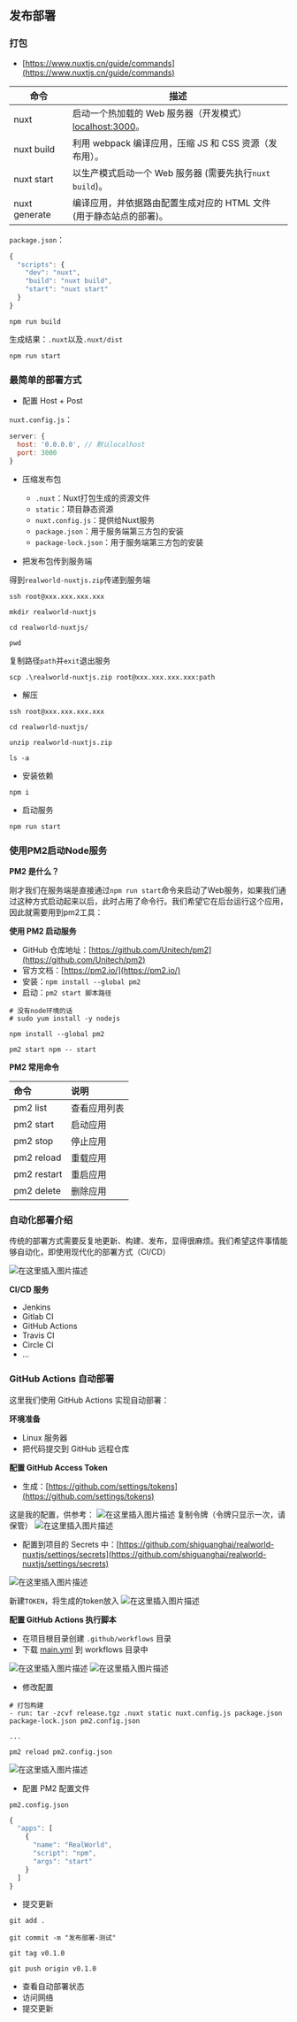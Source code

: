 ## 发布部署
### 打包
- [https://www.nuxtjs.cn/guide/commands](https://www.nuxtjs.cn/guide/commands)

|命令|	描述|
|-|-|
|nuxt|	启动一个热加载的 Web 服务器（开发模式） [localhost:3000](http://localhost:3000/)。
nuxt build	|利用 webpack 编译应用，压缩 JS 和 CSS 资源（发布用）。
nuxt start|	以生产模式启动一个 Web 服务器 (需要先执行`nuxt build`)。
nuxt generate	|编译应用，并依据路由配置生成对应的 HTML 文件 (用于静态站点的部署)。

`package.json`：
```js
{
  "scripts": {
    "dev": "nuxt",
    "build": "nuxt build",
    "start": "nuxt start"
  }
}
```

```shell
npm run build
```

生成结果：`.nuxt`以及`.nuxt/dist`

```shell
npm run start
```
### 最简单的部署方式
- 配置 Host + Post

`nuxt.config.js`：
```js
server: {
  host: '0.0.0.0', // 默认localhost
  port: 3000
}
```

- 压缩发布包

	* `.nuxt`：Nuxt打包生成的资源文件
	* `static`：项目静态资源
	* `nuxt.config.js`：提供给Nuxt服务
	* `package.json`：用于服务端第三方包的安装
	* `package-lock.json`：用于服务端第三方包的安装

- 把发布包传到服务端

得到`realworld-nuxtjs.zip`传递到服务端

```shell
ssh root@xxx.xxx.xxx.xxx

mkdir realworld-nuxtjs

cd realworld-nuxtjs/

pwd
```
复制路径`path`并`exit`退出服务
```shell
scp .\realworld-nuxtjs.zip root@xxx.xxx.xxx.xxx:path
```

- 解压

```shell
ssh root@xxx.xxx.xxx.xxx

cd realworld-nuxtjs/

unzip realworld-nuxtjs.zip

ls -a
```

- 安装依赖

```shell
npm i
```

- 启动服务

```shell
npm run start
```

### 使用PM2启动Node服务
**PM2 是什么？**

刚才我们在服务端是直接通过`npm run start`命令来启动了Web服务，如果我们通过这种方式启动起来以后，此时占用了命令行。我们希望它在后台运行这个应用，因此就需要用到pm2工具：

**使用 PM2 启动服务**

- GitHub 仓库地址：[https://github.com/Unitech/pm2](https://github.com/Unitech/pm2)
- 官方文档：[https://pm2.io/](https://pm2.io/)
- 安装：`npm install --global pm2`
- 启动：`pm2 start 脚本路径`

```shell
# 没有node环境的话
# sudo yum install -y nodejs

npm install --global pm2

pm2 start npm -- start
```

**PM2 常用命令**

|命令|说明|
|:-|:-|
pm2 list|查看应用列表
pm2 start|启动应用
pm2 stop|停止应用
pm2 reload|重载应用
pm2 restart|重启应用
pm2 delete|删除应用

### 自动化部署介绍
传统的部署方式需要反复地更新、构建、发布，显得很麻烦。我们希望这件事情能够自动化，即使用现代化的部署方式（CI/CD）

![在这里插入图片描述](https://img-blog.csdnimg.cn/20210113205229222.png?x-oss-process=image/watermark,type_ZmFuZ3poZW5naGVpdGk,shadow_10,text_aHR0cHM6Ly9ibG9nLmNzZG4ubmV0L3FxXzQ1MTQ5MjU2,size_16,color_FFFFFF,t_70)

**CI/CD 服务**

- Jenkins
- Gitlab CI
- GitHub Actions
- Travis CI
- Circle CI
- ...
### GitHub Actions 自动部署
这里我们使用 GitHub Actions 实现自动部署：

**环境准备**

- Linux 服务器
- 把代码提交到 GitHub 远程仓库

**配置 GitHub Access Token**

- 生成：[https://github.com/settings/tokens](https://github.com/settings/tokens)

这是我的配置，供参考：
![在这里插入图片描述](https://img-blog.csdnimg.cn/20210113211447932.png?x-oss-process=image/watermark,type_ZmFuZ3poZW5naGVpdGk,shadow_10,text_aHR0cHM6Ly9ibG9nLmNzZG4ubmV0L3FxXzQ1MTQ5MjU2,size_16,color_FFFFFF,t_70)
复制令牌（令牌只显示一次，请保管）
![在这里插入图片描述](https://img-blog.csdnimg.cn/2021011321251887.png?x-oss-process=image/watermark,type_ZmFuZ3poZW5naGVpdGk,shadow_10,text_aHR0cHM6Ly9ibG9nLmNzZG4ubmV0L3FxXzQ1MTQ5MjU2,size_16,color_FFFFFF,t_70)


- 配置到项目的 Secrets 中：[https://github.com/shiguanghai/realworld-nuxtjs/settings/secrets](https://github.com/shiguanghai/realworld-nuxtjs/settings/secrets)

![在这里插入图片描述](https://img-blog.csdnimg.cn/20210113211854169.png?x-oss-process=image/watermark,type_ZmFuZ3poZW5naGVpdGk,shadow_10,text_aHR0cHM6Ly9ibG9nLmNzZG4ubmV0L3FxXzQ1MTQ5MjU2,size_16,color_FFFFFF,t_70)

新建`TOKEN`，将生成的token放入
![在这里插入图片描述](https://img-blog.csdnimg.cn/20210113212438232.png?x-oss-process=image/watermark,type_ZmFuZ3poZW5naGVpdGk,shadow_10,text_aHR0cHM6Ly9ibG9nLmNzZG4ubmV0L3FxXzQ1MTQ5MjU2,size_16,color_FFFFFF,t_70)

**配置 GitHub Actions 执行脚本**

- 在项目根目录创建 `.github/workflows` 目录
- 下载 [main.yml](https://gist.github.com/lipengzhou/b92f80142afa37aea397da47366bd872) 到 workflows 目录中

![在这里插入图片描述](https://img-blog.csdnimg.cn/2021011321400087.png?x-oss-process=image/watermark,type_ZmFuZ3poZW5naGVpdGk,shadow_10,text_aHR0cHM6Ly9ibG9nLmNzZG4ubmV0L3FxXzQ1MTQ5MjU2,size_16,color_FFFFFF,t_70)
![在这里插入图片描述](https://img-blog.csdnimg.cn/20210113214155922.png?x-oss-process=image/watermark,type_ZmFuZ3poZW5naGVpdGk,shadow_10,text_aHR0cHM6Ly9ibG9nLmNzZG4ubmV0L3FxXzQ1MTQ5MjU2,size_16,color_FFFFFF,t_70)

- 修改配置

```shell
# 打包构建
- run: tar -zcvf release.tgz .nuxt static nuxt.config.js package.json package-lock.json pm2.config.json

...

pm2 reload pm2.config.json
```
![在这里插入图片描述](https://img-blog.csdnimg.cn/20210113221338956.png?x-oss-process=image/watermark,type_ZmFuZ3poZW5naGVpdGk,shadow_10,text_aHR0cHM6Ly9ibG9nLmNzZG4ubmV0L3FxXzQ1MTQ5MjU2,size_16,color_FFFFFF,t_70)


- 配置 PM2 配置文件

`pm2.config.json`
```js
{
  "apps": [
    {
      "name": "RealWorld",
      "script": "npm",
      "args": "start"
    }
  ]
}
```

- 提交更新

```shell
git add .

git commit -m "发布部署-测试"

git tag v0.1.0

git push origin v0.1.0
```

- 查看自动部署状态
- 访问网络
- 提交更新
